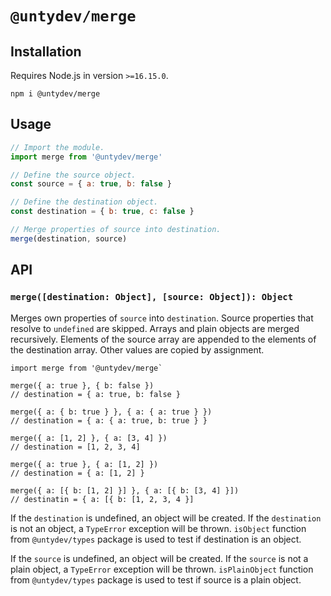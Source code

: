 # `@untydev/merge`

## Installation

Requires Node.js in version `>=16.15.0`.

```shell
npm i @untydev/merge
```

## Usage

```js
// Import the module.
import merge from '@untydev/merge'

// Define the source object.
const source = { a: true, b: false }

// Define the destination object.
const destination = { b: true, c: false }

// Merge properties of source into destination.
merge(destination, source)
```

## API

### `merge([destination: Object], [source: Object]): Object`

Merges own properties of `source` into `destination`. Source properties that resolve to `undefined` are skipped. Arrays
and plain objects are merged recursively. Elements of the source array are appended to the elements of the destination
array. Other values are copied by assignment.

```
import merge from '@untydev/merge`

merge({ a: true }, { b: false })
// destination = { a: true, b: false }

merge({ a: { b: true } }, { a: { a: true } })
// destination = { a: { a: true, b: true } }

merge({ a: [1, 2] }, { a: [3, 4] })
// destination = [1, 2, 3, 4]

merge({ a: true }, { a: [1, 2] })
// destination = { a: [1, 2] }

merge({ a: [{ b: [1, 2] }] }, { a: [{ b: [3, 4] }])
// destinatin = { a: [{ b: [1, 2, 3, 4 }]
```

If the `destination` is undefined, an object will be created. If the `destination` is not an object, a `TypeError`
exception will be thrown. `isObject` function from `@untydev/types` package is used to test if destination is an object.

If the `source` is undefined, an object will be created. If the `source` is not a plain object, a `TypeError` exception
will be thrown. `isPlainObject` function from `@untydev/types` package is used to test if source is a plain object.


